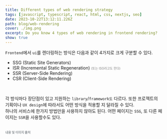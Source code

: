 ```yaml
---
title: Different types of web rendering strategy
tags: [javascript, typescript, react, html, css, nextjs, seo]
date: 2023-10-22T13:12:11.226Z
path: blog/web-rendering
cover: ./img.png
excerpt: Do you know 4 types of web rendering in frontend rendering?
show: true
---
```


`Frontend`에서 `ui`를 렌더링하는 방식은 다음과 같이 4가지로 크게 구분할 수 있다. 
- SSG (Static Site Generators)
- ISR (Incremental Static Regeneration) <span style="font-size:10px;color:grey;">(또는 ISG라고도 한다)</span> 
- SSR (Server-Side Rendering)
- CSR (Client-Side Rendering)

<br/>

각 방식마다 장단점이 있고 지원하는 `library`/`framework도` 다르다. 또한 프로젝트의 기획이나 `UX design`에 따라서도 어떤 방식을 적용할 지 달라질 수 있다.  
하나의 서비스에 한가지 방법만을 사용하지 않아도 된다. 어떤 페이지는 `SSG`, 또 다른 페이지는 `SSR`을 사용할수도 있다. 
 
<br/>
<div style="font-size:10px;color:#8b9196;word-break: break-all"><b>내용 및 이미지 출처</b><br/>

</div>

